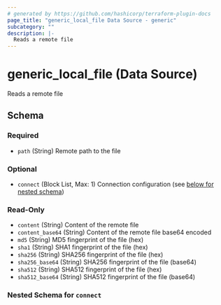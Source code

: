 ```yaml
---
# generated by https://github.com/hashicorp/terraform-plugin-docs
page_title: "generic_local_file Data Source - generic"
subcategory: ""
description: |-
  Reads a remote file
---
```


# generic_local_file (Data Source)

Reads a remote file



<!-- schema generated by tfplugindocs -->
## Schema

### Required

- `path` (String) Remote path to the file

### Optional

- `connect` (Block List, Max: 1) Connection configuration (see [below for nested schema](#nestedblock--connect))

### Read-Only

- `content` (String) Content of the remote file
- `content_base64` (String) Content of the remote file base64 encoded
- `md5` (String) MD5 fingerprint of the file (hex)
- `sha1` (String) SHA1 fingerprint of the file (hex)
- `sha256` (String) SHA256 fingerprint of the file (hex)
- `sha256_base64` (String) SHA256 fingerprint of the file (base64)
- `sha512` (String) SHA512 fingerprint of the file (hex)
- `sha512_base64` (String) SHA512 fingerprint of the file (base64)

<a id="nestedblock--connect"></a>
### Nested Schema for `connect`
